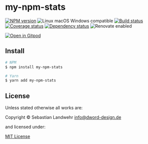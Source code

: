 <!-- TITLE/ -->
# my-npm-stats
<!-- /TITLE -->

<!-- BADGES/ -->
[![NPM version](https://img.shields.io/npm/v/my-npm-stats.svg)](https://npmjs.org/package/my-npm-stats)
![Linux macOS Windows compatible](https://img.shields.io/badge/os-linux%20%7C%C2%A0macos%20%7C%C2%A0windows-blue)
[![Build status](https://img.shields.io/github/workflow/status/dword-design/my-npm-stats/build)](https://github.com/dword-design/my-npm-stats/actions)
[![Coverage status](https://img.shields.io/coveralls/dword-design/my-npm-stats)](https://coveralls.io/github/dword-design/my-npm-stats)
[![Dependency status](https://img.shields.io/david/dword-design/my-npm-stats)](https://david-dm.org/dword-design/my-npm-stats)
![Renovate enabled](https://img.shields.io/badge/renovate-enabled-brightgreen)

[![Open in Gitpod](https://gitpod.io/button/open-in-gitpod.svg)](https://gitpod.io/#https://github.com/dword-design/my-npm-stats)
<!-- /BADGES -->

<!-- DESCRIPTION/ -->

<!-- /DESCRIPTION -->

<!-- INSTALL/ -->
## Install

```bash
# NPM
$ npm install my-npm-stats

# Yarn
$ yarn add my-npm-stats
```
<!-- /INSTALL -->

<!-- LICENSE/ -->
## License

Unless stated otherwise all works are:

Copyright &copy; Sebastian Landwehr <info@dword-design.de>

and licensed under:

[MIT License](https://opensource.org/licenses/MIT)
<!-- /LICENSE -->
